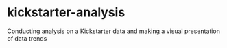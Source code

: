 # kickstarter-analysis
Conducting analysis on a Kickstarter data and making a visual presentation of data trends
